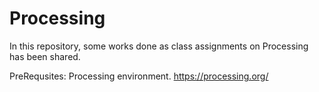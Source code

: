 # Processing
In this repository, some works done as class assignments on Processing has been shared. 

PreRequsites:
Processing environment. 
https://processing.org/
